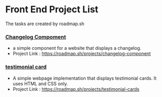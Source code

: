 # Front End Project List
The tasks are created by roadmap.sh 

### [Changelog Compoment](https://github.com/GeunYoungPark/Roadmap-sh/tree/f84720b6e5490f25e4eda573cb678d2e1d87431a/FontEnd%20projects/Changelog%20Component)
- a simple component for a website that displays a changelog. 
- Project Link :  https://roadmap.sh/projects/changelog-component

### [testimonial card](https://github.com/GeunYoungPark/Roadmap-sh/tree/main/FontEnd%20projects/Testimonial-Cards)
- A simple webpage implementation that displays testimonial cards. It uses HTML and CSS only.
- Project Link : https://roadmap.sh/projects/testimonial-cards
